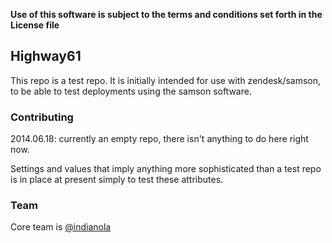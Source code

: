 **Use of this software is subject to the terms and conditions set forth in the License file**

## Highway61

This repo is a test repo.  It is initially intended for use with zendesk/samson,
to be able to test deployments using the samson software.


### Contributing

2014.06.18: currently an empty repo, there isn't anything to do here right now.

Settings and values that imply anything more sophisticated than a test repo is
in place at present simply to test these attributes.


### Team

Core team is [@indianola](https://github.com/indianola)
